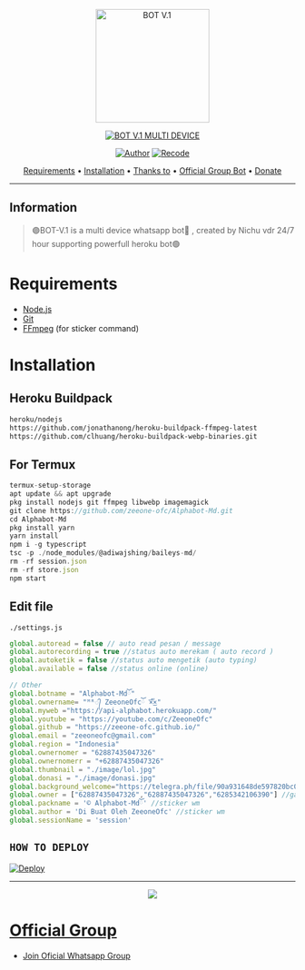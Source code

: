 <p align="center">
<img src="https://github.com/Nichuvdr/BOT-V.1/blob/v9/image/cbed4918dcccd8dffc6ce.jpg" alt="BOT V.1" width="200"/>


</p>
<p align="center">
<a href="#"><img title="BOT V.1 MULTI DEVICE" src="https://img.shields.io/badge/BOT V.1 MULTI DEVICE-green?colorA=%23ff0000&colorB=%23017e40&style=for-the-badge"></a>
</p>
<p align="center">
<a href="https://github.com/DikaArdnt"><img title="Author" src="https://img.shields.io/badge/Author-Dika-red.svg?style=for-the-badge&logo=github"></a>
<a href="https://github.com/Nichuvdr/BOT-V.1"><img title="Recode" src="https://img.shields.io/badge/Recode-Nichuvdr-red.svg?style=for-the-badge&logo=github"></a>
</p>


<p align="center">
  <a href="https://github.com/Nichuvdr-BOT-V.1-Md#requirements">Requirements</a> •
  <a href="https://github.com/Nichuvdr-BOT-V.1-Md#instalasi">Installation</a> •
  <a href="https://github.com/Nichuvdr-BOT-V.1-Md#thanks-to">Thanks to</a> •
  <a href="https://github.com/Nichuvdr-BOT-V.1-Md#Official-Group"> Official Group Bot</a> •
  <a href="https://github.com/Nichuvdr-BOT-V.1Md#donate">Donate</a>
</p>
</div>


---

## Information
> 🟣BOT-V.1 is a multi device whatsapp bot🔵 , created by Nichu vdr
> 24/7 hour supporting powerfull heroku bot🟢

# Requirements
* [Node.js](https://nodejs.org/en/)
* [Git](https://git-scm.com/downloads)
* [FFmpeg](https://github.com/BtbN/FFmpeg-Builds/releases/download/autobuild-2020-12-08-13-03/ffmpeg-n4.3.1-26-gca55240b8c-win64-gpl-4.3.zip) (for sticker command)

# Installation
## Heroku Buildpack
```bash
heroku/nodejs
https://github.com/jonathanong/heroku-buildpack-ffmpeg-latest
https://github.com/clhuang/heroku-buildpack-webp-binaries.git
```
## For Termux
```ts
termux-setup-storage
apt update && apt upgrade
pkg install nodejs git ffmpeg libwebp imagemagick
git clone https://github.com/zeeone-ofc/Alphabot-Md.git
cd Alphabot-Md
pkg install yarn
yarn install
npm i -g typescript
tsc -p ./node_modules/@adiwajshing/baileys-md/
rm -rf session.json
rm -rf store.json
npm start
```

## Edit file
`./settings.js`
```ts
global.autoread = false // auto read pesan / message
global.autorecording = true //status auto merekam ( auto record )
global.autoketik = false //status auto mengetik (auto typing)
global.available = false //status online (online)

// Other
global.botname = "Alphabot-Mdོ"
global.ownername= "ᴹᴿ᭄ ZeeoneOfcོ ×፝֟͜×"
global.myweb ="https://api-alphabot.herokuapp.com/"
global.youtube = "https://youtube.com/c/ZeeoneOfc"
global.github = "https://zeeone-ofc.github.io/"
global.email = "zeeoneofc@gmail.com"
global.region = "Indonesia"
global.ownernomer = "62887435047326"
global.ownernomerr = "+62887435047326"
global.thumbnail = "./image/lol.jpg"
global.donasi = "./image/donasi.jpg"
global.background_welcome="https://telegra.ph/file/90a931648de597820bc08.jpg" // maks size 30kb, agar welcome image nya tdk delay
global.owner = ["62887435047326","62887435047326","6285342106390"] //ganti agar fitur owner bisa di gunakan
global.packname = '© Alphabot-Mdོ' //sticker wm
global.author = 'Di Buat Oleh ZeeoneOfc' //sticker wm
global.sessionName = 'session'
```

## ```HOW TO DEPLOY```
[![Deploy](https://www.herokucdn.com/deploy/button.svg)](https://heroku.com/deploy?template=https://github.com/Nichuvdr/BOT-V.1/)


----------


<p align="center">
  <a href="https://youtube.com/c/lltrker"><img src="https://a.top4top.io/p_2081imvxm1.jpg" />
</p>

# Official Group
- [Join Oficial Whatsapp Group](https://chat.whatsapp.com/CZ5k2wN4HslD62oiLth8TB)
